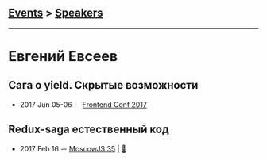 ## [Events](../README.md) > [Speakers](../speakers.md)
---

# Евгений Евсеев

## Сага о yield. Скрытые возможности
- 2017 Jun 05-06 -- [Frontend Conf 2017](https://www.youtube.com/watch?v=G6DzJk0IQwM)    
## Redux-saga естественный код
- 2017 Feb 16 -- [MoscowJS 35](https://youtu.be/W4Eboykd8XY?t=6868)  | [:notebook:](http://slides.com/pelid80/redux-saga)  
